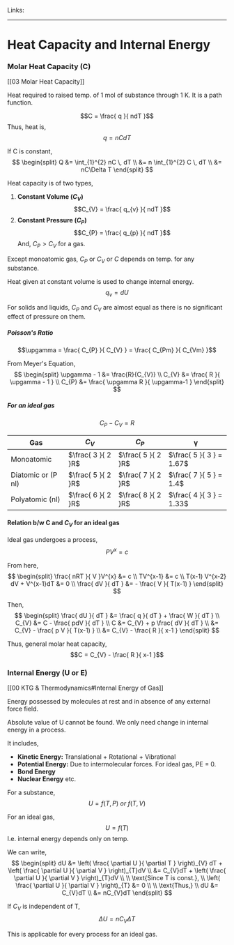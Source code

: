Links: 
___
# Heat Capacity and Internal Energy
### Molar Heat Capacity (C)
[[03 Molar Heat Capacity]]

Heat required to raised temp. of 1 mol of substance through 1 K. It is a path function. 

$$C = \frac{ q }{ ndT }$$
Thus, heat is,
$$q = nCdT$$

If C is constant,
$$
\begin{split}
Q &= \int_{1}^{2} nC \, dT \\
&= n \int_{1}^{2} C \, dT \\
&= nC\Delta T  
\end{split}
$$

Heat capacity is of two types,
1. **Constant Volume ($C_{V}$)**
	$$C_{V} = \frac{ q_{v} }{ ndT }$$
1. **Constant Pressure ($C_{P}$)**
	$$C_{P} = \frac{ q_{p} }{ ndT }$$
	And, $C_{P} > C_{V}$ for a gas.


Except monoatomic gas, $C_{P}$ or $C_{V}$ or $C$ depends on temp. for any substance. 

Heat given at constant volume is used to change internal energy. 
$$q_{v} = dU$$

For solids and liquids, $C_{P}$ and $C_{V}$ are almost equal as there is no significant effect of pressure on them.

##### Poisson's Ratio 
$$\upgamma = \frac{ C_{P} }{ C_{V} } = \frac{ C_{Pm} }{ C_{Vm} }$$

From Meyer's Equation,
$$
\begin{split}
\upgamma - 1 &= \frac{R}{C_{V}} \\
C_{V} &= \frac{ R }{ \upgamma - 1 } \\
C_{P} &= \frac{ \upgamma R }{ \upgamma-1 }
\end{split}
$$

##### For an ideal gas
$$C_{P} - C_{V} = R$$

| Gas                | $C_{V}$            | $C_{P}$            | $\upgamma$               |
| ------------------ | ------------------ | ------------------ | ------------------------ |
| Monoatomic         | $\frac{ 3 }{ 2 }R$ | $\frac{ 5 }{ 2 }R$ | $\frac{ 5 }{ 3 } = 1.67$ |
| Diatomic or (P nl) | $\frac{ 5 }{ 2 }R$ | $\frac{ 7 }{ 2 }R$ | $\frac{ 7 }{ 5 } = 1.4$  |
| Polyatomic (nl)    | $\frac{ 6 }{ 2 }R$ | $\frac{ 8 }{ 2 }R$ | $\frac{ 4 }{ 3 } = 1.33$ |

#### Relation b/w C and $C_{V}$ for an ideal gas
Ideal gas undergoes a process,
$$PV^{x} = c$$

From here,
$$
\begin{split}
\frac{ nRT }{ V }V^{x} &= c \\
TV^{x-1} &= c \\
T(x-1) V^{x-2} dV + V^{x-1}dT &= 0 \\
\frac{ dV }{ dT } &= - \frac{ V }{ T(x-1) }
\end{split}
$$

Then,
$$
\begin{split}
\frac{ dU }{ dT } &= \frac{ q }{ dT } + \frac{ W }{ dT } \\
C_{V} &= C - \frac{ pdV }{ dT } \\
C &= C_{V} + p \frac{ dV }{ dT } \\
&= C_{V} - \frac{ p V }{ T(x-1) } \\
&= C_{V} - \frac{ R }{ x-1 }
\end{split}
$$

Thus, general molar heat capacity,
$$C = C_{V} - \frac{ R }{ x-1 }$$

### Internal Energy (U or E)
[[00 KTG & Thermodynamics#Internal Energy of Gas]]

Energy possessed by molecules at rest and in absence of any external force field. 

Absolute value of U cannot be found. We only need change in internal energy in a process.

It includes,
- **Kinetic Energy:** Translational + Rotational + Vibrational 
- **Potential Energy:** Due to intermolecular forces. For ideal gas, PE = 0.
- **Bond Energy**
- **Nuclear Energy**
etc.

For a substance,
$$U = f(T,P)\ or\ f(T,V)$$

For an ideal gas,
$$U = f(T)$$
I.e. internal energy depends only on temp.

We can write,
$$
\begin{split}
dU &= \left( \frac{ \partial U }{ \partial T } \right)_{V} dT + \left( \frac{ \partial U }{ \partial V } \right)_{T}dV \\
&= C_{V}dT + \left( \frac{ \partial U }{ \partial V } \right)_{T}dV \\
\\
\text{Since T is const.}, \\
\left( \frac{ \partial U }{ \partial V } \right)_{T} &= 0 \\
\\
\text{Thus,} \\
dU &= C_{V}dT \\
&= nC_{V}dT
\end{split}
$$

If $C_{V}$ is independent of T,
$$\Delta U = nC_{V}\Delta T$$

This is applicable for every process for an ideal gas.
